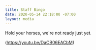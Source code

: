 ```yaml
---
title: Staff Bingo
date: 2020-05-14 22:18:00 -07:00
layout: media
---
```


Hold your horses, we're not ready just yet. 

(https://youtu.be/DaCB06EACbM)